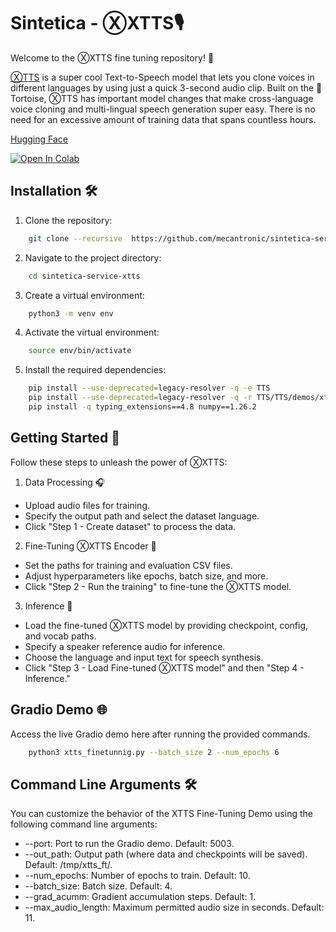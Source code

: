 # Sintetica - ⓍXTTS🎙️

Welcome to the ⓍXTTS fine tuning repository! 👋

[ⓍTTS](https://docs.coqui.ai/en/latest/models/xtts.html) is a super cool Text-to-Speech model that lets you clone voices in different languages by using just a quick 3-second audio clip. Built on the 🐢Tortoise, ⓍTTS has important model changes that make cross-language voice cloning and multi-lingual speech generation super easy. There is no need for an excessive amount of training data that spans countless hours.

[Hugging Face](https://huggingface.co/coqui/XTTS-v2)

[![Open In Colab](https://colab.research.google.com/assets/colab-badge.svg)](https://colab.research.google.com/github/mecantronic/sintetica-service-xtts/blob/main/notebooks/xtts_finetuning.ipynb)

## Installation 🛠️
1. Clone the repository:
```bash
    git clone --recursive  https://github.com/mecantronic/sintetica-service-xtts.git
```
2. Navigate to the project directory:
```bash
    cd sintetica-service-xtts
```
3. Create a virtual environment:
```bash
    python3 -m venv env
```
4. Activate the virtual environment:
```bash
    source env/bin/activate
```
5. Install the required dependencies:
```bash
    pip install --use-deprecated=legacy-resolver -q -e TTS
    pip install --use-deprecated=legacy-resolver -q -r TTS/TTS/demos/xtts_ft_demo/requirements.txt
    pip install -q typing_extensions==4.8 numpy==1.26.2
```

## Getting Started 🚀
Follow these steps to unleash the power of ⓍXTTS:

1. Data Processing 🎧
* Upload audio files for training.
* Specify the output path and select the dataset language.
* Click "Step 1 - Create dataset" to process the data.

2. Fine-Tuning ⓍXTTS Encoder 🚄
* Set the paths for training and evaluation CSV files.
* Adjust hyperparameters like epochs, batch size, and more.
* Click "Step 2 - Run the training" to fine-tune the ⓍXTTS model.

3. Inference 🧠
* Load the fine-tuned ⓍXTTS model by providing checkpoint, config, and vocab paths.
* Specify a speaker reference audio for inference.
* Choose the language and input text for speech synthesis.
* Click "Step 3 - Load Fine-tuned ⓍXTTS model" and then "Step 4 - Inference."

## Gradio Demo 🌐
Access the live Gradio demo here after running the provided commands.

```bash
    python3 xtts_finetunnig.py --batch_size 2 --num_epochs 6
```

## Command Line Arguments 🛠️
You can customize the behavior of the XTTS Fine-Tuning Demo using the following command line arguments:

* --port: Port to run the Gradio demo. Default: 5003.
* --out_path: Output path (where data and checkpoints will be saved). Default: /tmp/xtts_ft/.
* --num_epochs: Number of epochs to train. Default: 10.
* --batch_size: Batch size. Default: 4.
* --grad_acumm: Gradient accumulation steps. Default: 1.
* --max_audio_length: Maximum permitted audio size in seconds. Default: 11.

